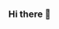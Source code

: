 ### Hi there 👋

<!--
**alexwinter5/alexwinter5** is a ✨ _special_ ✨ repository because its `README.md` (this file) appears on your GitHub profile.

Here are some ideas to get you started:

- 🔭 I’m currently working on ... Aerospace Engineering course 361 at Iowa State University.
- 🌱 I’m currently learning ... Github, Markdown, LaTeX and C.
- 👯 I’m looking to collaborate on ... These homeworks with the TA.
- 🤔 I’m looking for help with ... The homeworks.
- 💬 Ask me about ... My internship.
- 📫 How to reach me: ... email associated with this account.
- 😄 Pronouns: ... Male.
- ⚡ Fun fact: ... I am building a model plane.
-->
